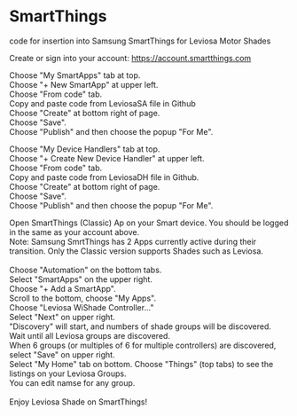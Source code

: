 # SmartThings
code for insertion into Samsung SmartThings for Leviosa Motor Shades

Create or sign into your account:
https://account.smartthings.com

Choose "My SmartApps" tab at top. <br>
Choose "+ New SmartApp" at upper left.<br>
Choose "From code" tab.<br>
Copy and paste code from LeviosaSA file in Github<br>
Choose "Create" at bottom right of page.<br>
Choose "Save".<br>
Choose "Publish" and then choose the popup "For Me".<br>

Choose "My Device Handlers" tab at top.<br>
Choose "+ Create New Device Handler" at upper left.<br>
Choose "From code" tab.<br>
Copy and paste code from LeviosaDH file in Github.<br>
Choose "Create" at bottom right of page.<br>
Choose "Save".<br>
Choose "Publish" and then choose the popup "For Me".<br>

Open SmartThings (Classic) Ap on your Smart device.  You should be logged in the same as your account above.<br>
Note:  Samsung SmrtThings has 2 Apps currently active during their transition.  Only the Classic version supports Shades such as Leviosa.<br><br>
Choose "Automation" on the bottom tabs.<br>
Select "SmartApps" on the upper right.<br>
Choose "+ Add a SmartApp".<br>
Scroll to the bottom, choose "My Apps".<br>
Choose "Leviosa WiShade Controller..."<br>
Select "Next" on upper right.<br>
"Discovery" will start, and numbers of shade groups will be discovered.  Wait until all Leviosa groups are discovered.<br>
When 6 groups (or multiples of 6 for multiple controllers) are discovered, select "Save" on upper right.<br>
Select "My Home" tab on bottom.  Choose "Things" (top tabs) to see the listings on your Leviosa Groups.<br>
You can edit namse for any group.<br><br>
Enjoy Leviosa Shade on SmartThings!<br>
